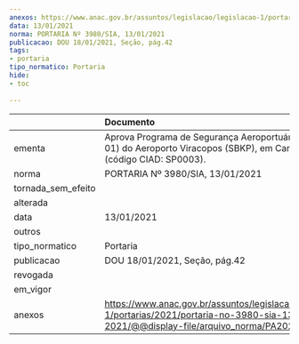 ```yaml
---
anexos: https://www.anac.gov.br/assuntos/legislacao/legislacao-1/portarias/2021/portaria-no-3980-sia-13-01-2021/@@display-file/arquivo_norma/PA2021-3980.pdf
data: 13/01/2021
norma: PORTARIA Nº 3980/SIA, 13/01/2021
publicacao: DOU 18/01/2021, Seção, pág.42
tags:
- portaria
tipo_normatico: Portaria
hide: 
- toc 
 
---
```


|                    | Documento                                                                                                                                            |
|:-------------------|:-----------------------------------------------------------------------------------------------------------------------------------------------------|
| ementa             | Aprova Programa de Segurança Aeroportuária (Revisão 01) do Aeroporto Viracopos (SBKP), em Campinas/SP (código CIAD: SP0003).                         |
| norma              | PORTARIA Nº 3980/SIA, 13/01/2021                                                                                                                     |
| tornada_sem_efeito |                                                                                                                                                      |
| alterada           |                                                                                                                                                      |
| data               | 13/01/2021                                                                                                                                           |
| outros             |                                                                                                                                                      |
| tipo_normatico     | Portaria                                                                                                                                             |
| publicacao         | DOU 18/01/2021, Seção, pág.42                                                                                                                        |
| revogada           |                                                                                                                                                      |
| em_vigor           |                                                                                                                                                      |
| anexos             | https://www.anac.gov.br/assuntos/legislacao/legislacao-1/portarias/2021/portaria-no-3980-sia-13-01-2021/@@display-file/arquivo_norma/PA2021-3980.pdf |